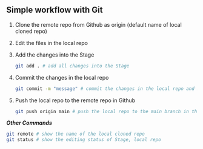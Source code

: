 ## Simple workflow with Git
1. Clone the remote repo from Github as origin (default name of local cloned repo)
2. Edit the files in the local repo
3. Add the changes into the Stage
   
    ```sh
    git add . # add all changes into the Stage
    ```

4. Commit the changes in the local repo
   
    ```sh
    git commit -m "message" # commit the changes in the local repo and indicate the changes with the variable message
    ```

5. Push the local repo to the remote repo in Github
   
    ```sh
    git push origin main # push the local repo to the main branch in the remote repo
    ```

***Other Commands***
```sh
git remote # show the name of the local cloned repo
git status # show the editing status of Stage, local repo
```

